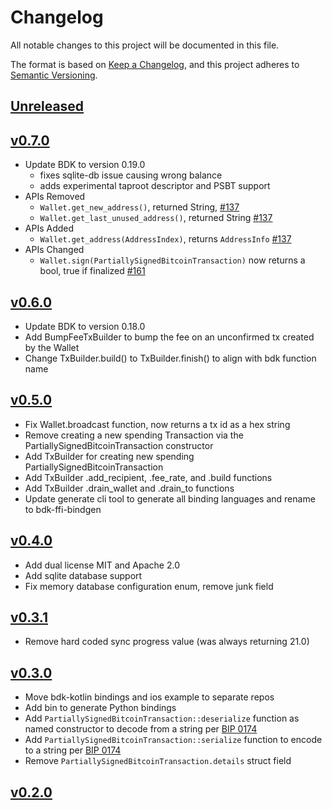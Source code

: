 # Changelog
All notable changes to this project will be documented in this file.

The format is based on [Keep a Changelog](https://keepachangelog.com/en/1.0.0/),
and this project adheres to [Semantic Versioning](https://semver.org/spec/v2.0.0.html).

## [Unreleased]

## [v0.7.0]

- Update BDK to version 0.19.0
  - fixes sqlite-db issue causing wrong balance
  - adds experimental taproot descriptor and PSBT support
- APIs Removed 
  - `Wallet.get_new_address()`, returned String, [#137] 
  - `Wallet.get_last_unused_address()`, returned String [#137]
- APIs Added
  - `Wallet.get_address(AddressIndex)`, returns `AddressInfo` [#137]
- APIs Changed
  - `Wallet.sign(PartiallySignedBitcoinTransaction)` now returns a bool, true if finalized [#161]

[#137]: https://github.com/bitcoindevkit/bdk-ffi/pull/137
[#161]: https://github.com/bitcoindevkit/bdk-ffi/pull/161

## [v0.6.0]

- Update BDK to version 0.18.0
- Add BumpFeeTxBuilder to bump the fee on an unconfirmed tx created by the Wallet
- Change TxBuilder.build() to TxBuilder.finish() to align with bdk function name 

## [v0.5.0]

- Fix Wallet.broadcast function, now returns a tx id as a hex string
- Remove creating a new spending Transaction via the PartiallySignedBitcoinTransaction constructor
- Add TxBuilder for creating new spending PartiallySignedBitcoinTransaction
- Add TxBuilder .add_recipient, .fee_rate, and .build functions
- Add TxBuilder .drain_wallet and .drain_to functions
- Update generate cli tool to generate all binding languages and rename to bdk-ffi-bindgen

## [v0.4.0]

- Add dual license MIT and Apache 2.0
- Add sqlite database support
- Fix memory database configuration enum, remove junk field

## [v0.3.1]

- Remove hard coded sync progress value (was always returning 21.0)

## [v0.3.0]

- Move bdk-kotlin bindings and ios example to separate repos
- Add bin to generate Python bindings
- Add `PartiallySignedBitcoinTransaction::deserialize` function as named constructor to decode from a string per [BIP 0174]
- Add `PartiallySignedBitcoinTransaction::serialize` function to encode to a string per [BIP 0174]
- Remove `PartiallySignedBitcoinTransaction.details` struct field

[BIP 0174]:https://github.com/bitcoin/bips/blob/master/bip-0174.mediawiki#encoding

## [v0.2.0]

[unreleased]: https://github.com/bitcoindevkit/bdk-ffi/compare/v0.7.0...HEAD
[v0.7.0]: https://github.com/bitcoindevkit/bdk-ffi/compare/v0.6.0...v0.7.0
[v0.6.0]: https://github.com/bitcoindevkit/bdk-ffi/compare/v0.5.0...v0.6.0
[v0.5.0]: https://github.com/bitcoindevkit/bdk-ffi/compare/v0.4.0...v0.5.0
[v0.4.0]: https://github.com/bitcoindevkit/bdk-ffi/compare/v0.3.1...v0.4.0
[v0.3.1]: https://github.com/bitcoindevkit/bdk-ffi/compare/v0.3.0...v0.3.1
[v0.3.0]: https://github.com/bitcoindevkit/bdk-ffi/compare/v0.2.0...v0.3.0
[v0.2.0]: https://github.com/bitcoindevkit/bdk-ffi/compare/v0.0.0...v0.2.0
